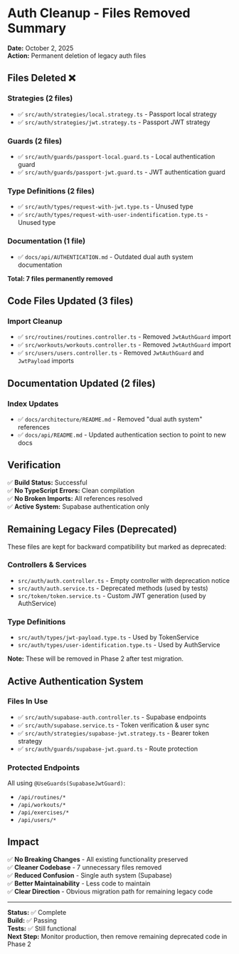 # Auth Cleanup - Files Removed Summary

**Date:** October 2, 2025  
**Action:** Permanent deletion of legacy auth files

## Files Deleted ❌

### Strategies (2 files)
- ✅ `src/auth/strategies/local.strategy.ts` - Passport local strategy
- ✅ `src/auth/strategies/jwt.strategy.ts` - Passport JWT strategy

### Guards (2 files)
- ✅ `src/auth/guards/passport-local.guard.ts` - Local authentication guard
- ✅ `src/auth/guards/passport-jwt.guard.ts` - JWT authentication guard

### Type Definitions (2 files)
- ✅ `src/auth/types/request-with-jwt.type.ts` - Unused type
- ✅ `src/auth/types/request-with-user-indentification.type.ts` - Unused type

### Documentation (1 file)
- ✅ `docs/api/AUTHENTICATION.md` - Outdated dual auth system documentation

**Total: 7 files permanently removed**

## Code Files Updated (3 files)

### Import Cleanup
- ✅ `src/routines/routines.controller.ts` - Removed `JwtAuthGuard` import
- ✅ `src/workouts/workouts.controller.ts` - Removed `JwtAuthGuard` import
- ✅ `src/users/users.controller.ts` - Removed `JwtAuthGuard` and `JwtPayload` imports

## Documentation Updated (2 files)

### Index Updates
- ✅ `docs/architecture/README.md` - Removed "dual auth system" references
- ✅ `docs/api/README.md` - Updated authentication section to point to new docs

## Verification

✅ **Build Status:** Successful  
✅ **No TypeScript Errors:** Clean compilation  
✅ **No Broken Imports:** All references resolved  
✅ **Active System:** Supabase authentication only  

## Remaining Legacy Files (Deprecated)

These files are kept for backward compatibility but marked as deprecated:

### Controllers & Services
- `src/auth/auth.controller.ts` - Empty controller with deprecation notice
- `src/auth/auth.service.ts` - Deprecated methods (used by tests)
- `src/token/token.service.ts` - Custom JWT generation (used by AuthService)

### Type Definitions
- `src/auth/types/jwt-payload.type.ts` - Used by TokenService
- `src/auth/types/user-identification.type.ts` - Used by AuthService

**Note:** These will be removed in Phase 2 after test migration.

## Active Authentication System

### Files In Use
- ✅ `src/auth/supabase-auth.controller.ts` - Supabase endpoints
- ✅ `src/auth/supabase.service.ts` - Token verification & user sync
- ✅ `src/auth/strategies/supabase-jwt.strategy.ts` - Bearer token strategy
- ✅ `src/auth/guards/supabase-jwt.guard.ts` - Route protection

### Protected Endpoints
All using `@UseGuards(SupabaseJwtGuard)`:
- `/api/routines/*`
- `/api/workouts/*`
- `/api/exercises/*`
- `/api/users/*`

## Impact

✅ **No Breaking Changes** - All existing functionality preserved  
✅ **Cleaner Codebase** - 7 unnecessary files removed  
✅ **Reduced Confusion** - Single auth system (Supabase)  
✅ **Better Maintainability** - Less code to maintain  
✅ **Clear Direction** - Obvious migration path for remaining legacy code  

---

**Status:** ✅ Complete  
**Build:** ✅ Passing  
**Tests:** ✅ Still functional  
**Next Step:** Monitor production, then remove remaining deprecated code in Phase 2

